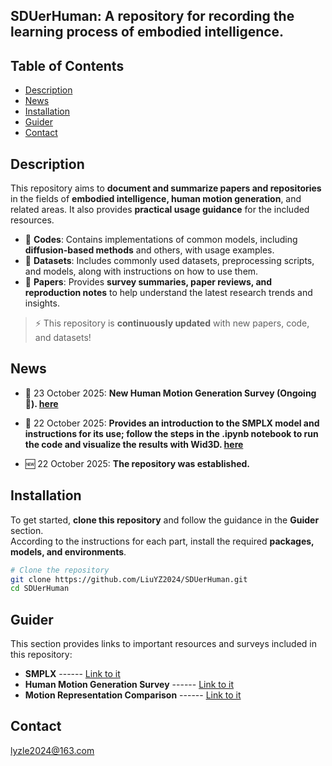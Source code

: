 ## SDUerHuman: A repository for recording the learning process of embodied intelligence.

<!-- [[Paper Page](https://smpl-x.is.tue.mpg.de)] [[Paper](https://ps.is.tuebingen.mpg.de/uploads_file/attachment/attachment/497/SMPL-X.pdf)]
[[Supp. Mat.](https://ps.is.tuebingen.mpg.de/uploads_file/attachment/attachment/498/SMPL-X-supp.pdf)]

![SMPL-X Examples](./images/teaser_fig.png) -->

## Table of Contents

  * [Description](#description)
  * [News](#news)
  * [Installation](#installation)
  * [Guider](#Guider)
  * [Contact](#contact)

## Description

This repository aims to **document and summarize papers and repositories** in the fields of **embodied intelligence, human motion generation**, and related areas. It also provides **practical usage guidance** for the included resources.

- 📂 **Codes**: Contains implementations of common models, including **diffusion-based methods** and others, with usage examples.  
- 📂 **Datasets**: Includes commonly used datasets, preprocessing scripts, and models, along with instructions on how to use them.  
- 📂 **Papers**: Provides **survey summaries, paper reviews, and reproduction notes** to help understand the latest research trends and insights.

> ⚡ This repository is **continuously updated** with new papers, code, and datasets!


## News

- 📝 23 October 2025: **New Human Motion Generation Survey (Ongoing 🔄). [here](./Papers/Survey_on_Human_Motion_Generation.md)**

- 📖 22 October 2025: **Provides an introduction to the SMPLX model and instructions for its use; follow the steps in the .ipynb notebook to run the code and visualize the results with Wid3D. [here](./Datasets/SMPLX/SMPLX_guide.md)**

- 🆕 22 October 2025: **The repository was established.**


## Installation

To get started, **clone this repository** and follow the guidance in the **Guider** section.  
According to the instructions for each part, install the required **packages, models, and environments**.

```bash
# Clone the repository
git clone https://github.com/LiuYZ2024/SDUerHuman.git
cd SDUerHuman
```

##  Guider
This section provides links to important resources and surveys included in this repository:

- **SMPLX** ------ [Link to it](./Datasets/SMPLX/SMPLX_guide.md)
- **Human Motion Generation Survey** ------ [Link to it](./Papers/Survey_on_Human_Motion_Generation.md)
- **Motion Representation Comparison** ------ [Link to it](.Datasets/SMPLX/MotionRepresentation.md)


## Contact
lyzle2024@163.com
